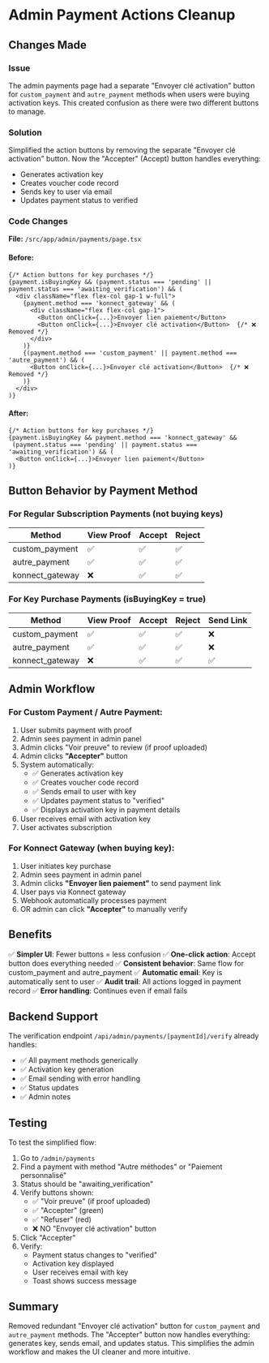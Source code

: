 # Admin Payment Actions Cleanup

## Changes Made

### Issue
The admin payments page had a separate "Envoyer clé activation" button for `custom_payment` and `autre_payment` methods when users were buying activation keys. This created confusion as there were two different buttons to manage.

### Solution
Simplified the action buttons by removing the separate "Envoyer clé activation" button. Now the "Accepter" (Accept) button handles everything:
- Generates activation key
- Creates voucher code record
- Sends key to user via email
- Updates payment status to verified

### Code Changes

**File:** `/src/app/admin/payments/page.tsx`

#### Before:
```tsx
{/* Action buttons for key purchases */}
{payment.isBuyingKey && (payment.status === 'pending' || payment.status === 'awaiting_verification') && (
  <div className="flex flex-col gap-1 w-full">
    {payment.method === 'konnect_gateway' && (
      <div className="flex flex-col gap-1">
        <Button onClick={...}>Envoyer lien paiement</Button>
        <Button onClick={...}>Envoyer clé activation</Button>  {/* ❌ Removed */}
      </div>
    )}
    {(payment.method === 'custom_payment' || payment.method === 'autre_payment') && (
      <Button onClick={...}>Envoyer clé activation</Button>  {/* ❌ Removed */}
    )}
  </div>
)}
```

#### After:
```tsx
{/* Action buttons for key purchases */}
{payment.isBuyingKey && payment.method === 'konnect_gateway' && 
 (payment.status === 'pending' || payment.status === 'awaiting_verification') && (
  <Button onClick={...}>Envoyer lien paiement</Button>
)}
```

## Button Behavior by Payment Method

### For Regular Subscription Payments (not buying keys)

| Method | View Proof | Accept | Reject |
|--------|-----------|---------|--------|
| custom_payment | ✅ | ✅ | ✅ |
| autre_payment | ✅ | ✅ | ✅ |
| konnect_gateway | ❌ | ✅ | ✅ |

### For Key Purchase Payments (isBuyingKey = true)

| Method | View Proof | Accept | Reject | Send Link |
|--------|-----------|---------|--------|-----------|
| custom_payment | ✅ | ✅ | ✅ | ❌ |
| autre_payment | ✅ | ✅ | ✅ | ❌ |
| konnect_gateway | ❌ | ✅ | ✅ | ✅ |

## Admin Workflow

### For Custom Payment / Autre Payment:

1. User submits payment with proof
2. Admin sees payment in admin panel
3. Admin clicks "Voir preuve" to review (if proof uploaded)
4. Admin clicks **"Accepter"** button
5. System automatically:
   - ✅ Generates activation key
   - ✅ Creates voucher code record
   - ✅ Sends email to user with key
   - ✅ Updates payment status to "verified"
   - ✅ Displays activation key in payment details
6. User receives email with activation key
7. User activates subscription

### For Konnect Gateway (when buying key):

1. User initiates key purchase
2. Admin sees payment in admin panel
3. Admin clicks **"Envoyer lien paiement"** to send payment link
4. User pays via Konnect gateway
5. Webhook automatically processes payment
6. OR admin can click **"Accepter"** to manually verify

## Benefits

✅ **Simpler UI**: Fewer buttons = less confusion
✅ **One-click action**: Accept button does everything needed
✅ **Consistent behavior**: Same flow for custom_payment and autre_payment
✅ **Automatic email**: Key is automatically sent to user
✅ **Audit trail**: All actions logged in payment record
✅ **Error handling**: Continues even if email fails

## Backend Support

The verification endpoint `/api/admin/payments/[paymentId]/verify` already handles:
- ✅ All payment methods generically
- ✅ Activation key generation
- ✅ Email sending with error handling
- ✅ Status updates
- ✅ Admin notes

## Testing

To test the simplified flow:

1. Go to `/admin/payments`
2. Find a payment with method "Autre méthodes" or "Paiement personnalisé"
3. Status should be "awaiting_verification"
4. Verify buttons shown:
   - ✅ "Voir preuve" (if proof uploaded)
   - ✅ "Accepter" (green)
   - ✅ "Refuser" (red)
   - ❌ NO "Envoyer clé activation" button
5. Click "Accepter"
6. Verify:
   - Payment status changes to "verified"
   - Activation key displayed
   - User receives email with key
   - Toast shows success message

## Summary

Removed redundant "Envoyer clé activation" button for `custom_payment` and `autre_payment` methods. The "Accepter" button now handles everything: generates key, sends email, and updates status. This simplifies the admin workflow and makes the UI cleaner and more intuitive.
